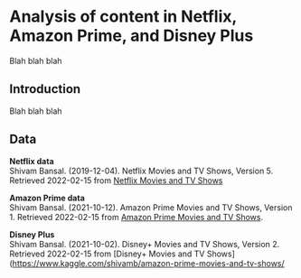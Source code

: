 # Analysis of content in Netflix, Amazon Prime, and Disney Plus
Blah blah blah
## Introduction
Blah blah blah


## Data
**Netflix data**<br>
Shivam Bansal. (2019-12-04). Netflix Movies and TV Shows, Version 5. Retrieved 2022-02-15 from [Netflix Movies and TV Shows](https://www.kaggle.com/shivamb/netflix-shows/metadata)

**Amazon Prime data**<br>
Shivam Bansal. (2021-10-12). Amazon Prime Movies and TV Shows, Version 1. Retrieved 2022-02-15 from [Amazon Prime Movies and TV Shows](https://www.kaggle.com/shivamb/amazon-prime-movies-and-tv-shows/metadata).

**Disney Plus**<br>
Shivam Bansal. (2021-10-02). Disney+ Movies and TV Shows, Version 2. Retrieved 2022-02-15 from [Disney+ Movies and TV Shows](https://www.kaggle.com/shivamb/amazon-prime-movies-and-tv-shows/

